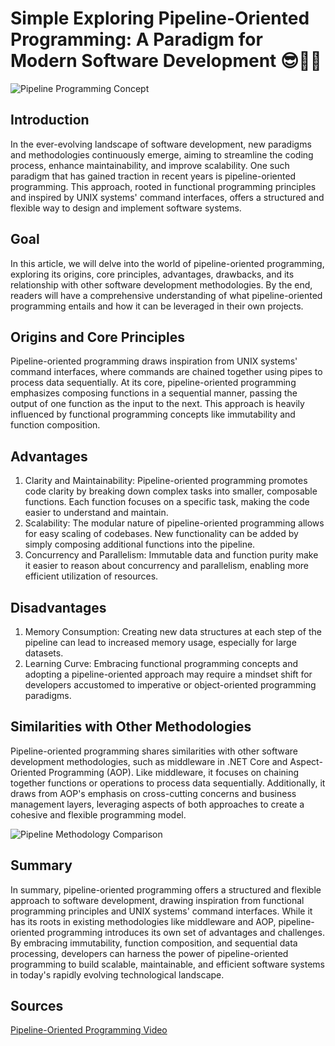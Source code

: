 # **Simple Exploring Pipeline-Oriented Programming: A Paradigm for Modern Software Development 😎👨‍💻**

![Pipeline Programming Concept](https://drive.google.com/thumbnail?id=1zRIfbVlpRoKEdeRKY6O3oOTH2QcXMk5O&sz=w2000) 

## **Introduction**
In the ever-evolving landscape of software development, new paradigms and methodologies continuously emerge, aiming to streamline the coding process, enhance maintainability, and improve scalability. One such paradigm that has gained traction in recent years is pipeline-oriented programming. This approach, rooted in functional programming principles and inspired by UNIX systems' command interfaces, offers a structured and flexible way to design and implement software systems.

## **Goal**
In this article, we will delve into the world of pipeline-oriented programming, exploring its origins, core principles, advantages, drawbacks, and its relationship with other software development methodologies. By the end, readers will have a comprehensive understanding of what pipeline-oriented programming entails and how it can be leveraged in their own projects.

## **Origins and Core Principles**
Pipeline-oriented programming draws inspiration from UNIX systems' command interfaces, where commands are chained together using pipes to process data sequentially. At its core, pipeline-oriented programming emphasizes composing functions in a sequential manner, passing the output of one function as the input to the next. This approach is heavily influenced by functional programming concepts like immutability and function composition.

## **Advantages**
1. Clarity and Maintainability: Pipeline-oriented programming promotes code clarity by breaking down complex tasks into smaller, composable functions. Each function focuses on a specific task, making the code easier to understand and maintain.
2. Scalability: The modular nature of pipeline-oriented programming allows for easy scaling of codebases. New functionality can be added by simply composing additional functions into the pipeline.
3. Concurrency and Parallelism: Immutable data and function purity make it easier to reason about concurrency and parallelism, enabling more efficient utilization of resources.

## **Disadvantages**
1. Memory Consumption: Creating new data structures at each step of the pipeline can lead to increased memory usage, especially for large datasets.
2. Learning Curve: Embracing functional programming concepts and adopting a pipeline-oriented approach may require a mindset shift for developers accustomed to imperative or object-oriented programming paradigms.

## **Similarities with Other Methodologies**
Pipeline-oriented programming shares similarities with other software development methodologies, such as middleware in .NET Core and Aspect-Oriented Programming (AOP). Like middleware, it focuses on chaining together functions or operations to process data sequentially. Additionally, it draws from AOP's emphasis on cross-cutting concerns and business management layers, leveraging aspects of both approaches to create a cohesive and flexible programming model.

![Pipeline Methodology Comparison](https://drive.google.com/thumbnail?id=1ZdHerQ7IamF9RTVKaZ6ccRUQc_O8iRl6&sz=w2000) 

## **Summary**
In summary, pipeline-oriented programming offers a structured and flexible approach to software development, drawing inspiration from functional programming principles and UNIX systems' command interfaces. While it has its roots in existing methodologies like middleware and AOP, pipeline-oriented programming introduces its own set of advantages and challenges. By embracing immutability, function composition, and sequential data processing, developers can harness the power of pipeline-oriented programming to build scalable, maintainable, and efficient software systems in today's rapidly evolving technological landscape.

## **Sources**
[Pipeline-Oriented Programming Video](https://youtu.be/ipceTuJlw-M)